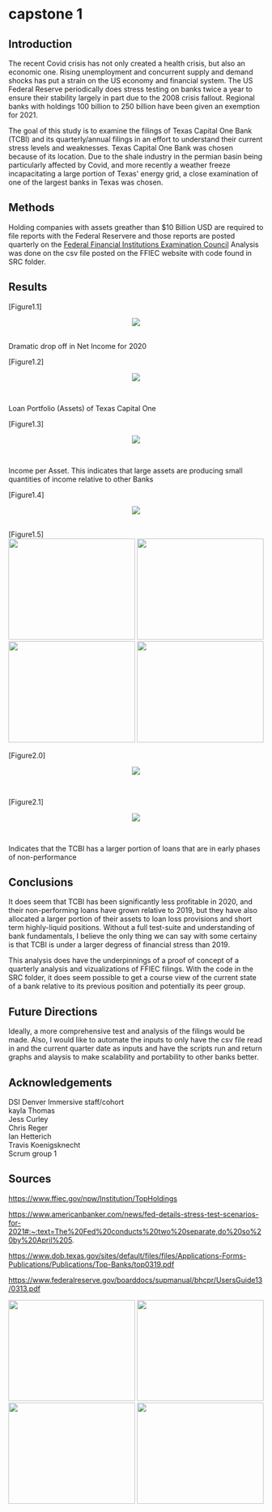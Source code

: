 # capstone 1

## Introduction 
The recent Covid crisis has not only created a health crisis, but also an economic one. Rising unemployment and concurrent supply and demand shocks has put a strain on the US economy and financial system. The US Federal Reserve periodically does stress testing on banks twice a year to ensure their stability largely in part due to the 2008 crisis fallout. Regional banks with holdings 100 billion to 250 billion have been given an exemption for 2021.  

The goal of this study is to examine the filings of Texas Capital One Bank (TCBI) and its quarterly/annual filings in an effort to understand their current stress levels and weaknesses.  Texas Capital One Bank was chosen because of its location.  Due to the shale industry in the permian basin being particularly affected by Covid, and more recently a weather freeze incapacitating a large portion of Texas' energy grid, a close examination of one of the largest banks in Texas was chosen. 

## Methods
Holding companies with assets greather than $10 Billion USD are required to file reports with the Federal Reservere and those reports are posted quarterly on the [Federal Financial Institutions Examination Council](https://www.ffiec.gov/)  Analysis was done on the csv file posted on the FFIEC website with code found in SRC folder.

## Results

[Figure1.1]
    <div align="center">
      <img src="images/TCBI_net_income.png">
    </div>

<br>
Dramatic drop off in Net Income for 2020 

[Figure1.2]
    <div align="center">
      <img src="images/TCBI_PG_assets_by_percent.png">
    </div>

<br>

Loan Portfolio (Assets) of Texas Capital One

[Figure1.3]
    <div align="center">
      <img src="images/TCBI_net_income_per_average_asset.png">
    </div>

<br>

Income per Asset. This indicates that large assets are producing small quantities of income relative to other Banks

[Figure1.4]
    <div align="center">
      <img src="images/Loan_loss_provision_loan_loss.png">
    </div>

<br>
[Figure1.5]

<div class = 'row'>
    <div class = 'column'>
    <img src="images/Cap_one_provisions&_losses.png" width="250" height="200" >
    <img src="images/JPM_provisions&_losses.png" width="250" height="200">
    </div>
    <div class="column">
    </div>
    <div class="column">
        <img src="images/GS_provisions&_losses.png" width="250" height="200">
         <img src="images/citigroup_provisions&_losses.png" width="250" height="200">
    </div>
</div>

[Figure2.0]
    <div align="center">
      <img src="images/net_CI_loan_lo.png">
    </div>

<br>

[Figure2.1]
    <div align="center">
      <img src="images/CI_loans_30_89_late.png">
    </div>

<br>

Indicates that the TCBI has a larger portion of loans that are in early phases of non-performance

## Conclusions
It does seem that TCBI has been significantly less profitable in 2020, and their non-performing loans have grown relative to 2019, but they have also allocated a larger portion of their assets to loan loss provisions and short term highly-liquid positions.  Without a full test-suite and understanding of bank fundamentals, I believe the only thing we can say with some certainy is that TCBI is under a larger degress of financial stress than 2019.                   

This analysis does have the underpinnings of a proof of concept of a quarterly analysis and vizualizations of FFIEC filings. With the code in the SRC folder, it does seem possible to get a course view of the current state of a bank relative to its previous position and potentially its peer group.
  

## Future Directions
Ideally, a more comprehensive test and analysis of the filings would be made.  Also, I would like to automate the inputs to only have the csv file read in and the current quarter date as inputs and have the scripts run and return graphs and alaysis to make scalability and portability to other banks better.

## Acknowledgements
DSI Denver Immersive staff/cohort  
kayla Thomas  
Jess Curley  
Chris Reger  
Ian Hetterich  
Travis Koenigsknecht  
Scrum group 1  

  

## Sources 

https://www.ffiec.gov/npw/Institution/TopHoldings

https://www.americanbanker.com/news/fed-details-stress-test-scenarios-for-2021#:~:text=The%20Fed%20conducts%20two%20separate,do%20so%20by%20April%205.

https://www.dob.texas.gov/sites/default/files/files/Applications-Forms-Publications/Publications/Top-Banks/top0319.pdf

https://www.federalreserve.gov/boarddocs/supmanual/bhcpr/UsersGuide13/0313.pdf


 <!-- ![Capitol One](images/Cap_one_provisions&_losses.png ) -->
 <div class = 'row'>
    <div class = 'column'>
    <img src="images/Cap_one_provisions&_losses.png" width="250" height="200" >
    <img src="images/JPM_provisions&_losses.png" width="250" height="200">
    </div>
    <div class="column">
    </div>
    <div class="column">
        <img src="images/GS_provisions&_losses.png" width="250" height="200">
         <img src="images/citigroup_provisions&_losses.png" width="250" height="200">
    </div>
</div>

